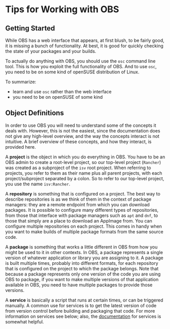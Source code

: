 # Tips for Working with OBS

## Getting Started

While OBS has a web interface that appears, at first blush,
to be fairly good, it is missing a bunch of functionality.
At best, it is good for quickly checking the state of your
packages and your builds.

To actually do anything with OBS, you should use the `osc`
command line tool. This is how you exploit the full functionality
of OBS. And to use `osc`, you need to be on some kind of
openSUSE distribution of Linux.

To summarize:
- learn and use `osc` rather than the web interface
- you need to be on openSUSE of some kind


## Object Definitions

In order to use OBS you will need to understand some of the
concepts it deals with. However, this is not the easiest, since
the documentation does not give any high-level overview, and
the way the concepts interact is not intuitive. A brief overview
of these concepts, and how they interact, is provided here.

A **project** is the object in which you do everything in OBS.
You have to be an OBS admin to create a root-level project,
so our top-level project (`Rancher`) was created as a subproject
of the `isv` root project. When referring to projects, you
refer to them as their name plus all parent projects, with each
project/subproject separated by a colon. So to refer to our
top-level project, you use the name `isv:Rancher`.

A **repository** is something that is configured on a project.
The best way to describe repositories is as we think of them
in the context of package managers: they are a remote endpoint
from which you can download packages. It is possible to configure
many different types of repositories, from those that interface with
package managers such as `apt` and `dnf`, to those that simply
are a place to download an AppImage from. You can configure multiple
repositories on each project. This comes in handy when you want
to make builds of multiple package formats from the same source code.

A **package** is something that works a little different in OBS
from how you might be used to it in other contexts. In OBS,
a package represents a single version of whatever application
or library you are assigning to it. A package is built multiple
times, probably into different formats, for each repository that
is configured on the project to which the package belongs. Note
that because a package represents only one version of the code
you are using OBS to package, if you want to make multiple versions
of that application available in OBS, you need to have multiple
packages to provide those versions.

A **service** is basically a script that runs at certain times, 
or can be triggered manually.
A common use for services is to get the latest version of code
from version control before building and packaging that code.
For more information on services see below; also, the 
[documentation](service_documentation) for services is somewhat helpful.

[service_documentation]: https://openbuildservice.org/help/manuals/obs-user-guide/cha.obs.source_service.html#sec.obs.sserv.about
